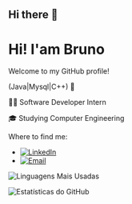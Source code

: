## Hi there 👋

# Hi! I'am Bruno

Welcome to my GitHub profile!

(Java|Mysql|C++) 🚀

👩‍💻 Software Developer Intern

🎓 Studying Computer Engineering

Where to find me: 
- [![LinkedIn](https://img.shields.io/badge/-LinkedIn-blue?style=for-the-badge&logo=Linkedin)](([https://www.linkedin.com/in/bruno-carvalho-7bb18724a?lipi=urn%3Ali%3Apage%3Ad_flagship3_profile_view_base_contact_details%3BQGW7RAflTd6Fo%2BGU5%2BpG8Q%3D%3D))
- [![Email](https://img.shields.io/badge/-Email-red?style=for-the-badge&logo=gmail&logoColor=white)](mailto:brunosilvacpa@gmail.com)

![Linguagens Mais Usadas](https://github-readme-stats.vercel.app/api/top-langs/?username=Brunocarvalh&layout=compact&langs_count=6&theme=dracula)

![Estatísticas do GitHub](https://github-readme-stats.vercel.app/api?username=Brunocarvalh&show_icons=true&theme=dracula)

